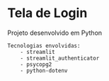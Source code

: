 # Tela de Login

Projeto desenvolvido em Python

    Tecnologias envolvidas:
        - streamlit
        - streamlit_authenticator
        - psycopg2
        - python-dotenv